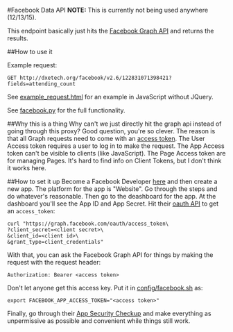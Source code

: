 #Facebook Data API
**NOTE:** This is currently not being used anywhere (12/13/15).


This endpoint basically just hits the [Facebook Graph
API](https://developers.facebook.com/docs/graph-api) and returns
the results.

##How to use it

Example request:
```
GET http://dxetech.org/facebook/v2.6/122831071398421?fields=attending_count
```

See [example_request.html](example_request.html) for an example in JavaScript without JQuery.

See [facebook.py](facebook.py) for the full functionality.

##Why this is a thing
Why can't we just directly hit the graph api instead of going
through this proxy? Good question, you're so clever. The reason is that all
Graph requests need to come with an [access
token](https://developers.facebook.com/docs/facebook-login/access-tokens/). The
User Access token requires a user to log in to make the request. The App Access
token can't be visible to clients (like JavaScript). The Page Access token are
for managing Pages. It's hard to find info on Client Tokens, but I don't think
it works here.

##How to set it up
Become a Facebook Developer [here](https://developers.facebook.com/apps) and
then create a new app. The platform for the app is "Website". Go through the
steps and do whatever's reasonable. Then go to the deashboard for the app. At
the dashboard you'll see the App ID and App Secret. Hit their [oauth
API](https://developers.facebook.com/docs/facebook-login/access-tokens#apptokens)
to get an `access_token`:

```
curl "https://graph.facebook.com/oauth/access_token\
?client_secret=<client secret>\
&client_id=<client id>\
&grant_type=client_credentials"
```

With that, you can ask the Facebook Graph API for things by making the request
with the request header:

```
Authorization: Bearer <access token>
```

Don't let anyone get this access key. Put it in [config/facebook.sh](http://github.com/directactioneverywhere/config/blob/master/facebook.sh) as:

```
export FACEBOOK_APP_ACCESS_TOKEN="<access token>"
```

Finally, go through their [App Security
Checkup](https://developers.facebook.com/tools/app-security-checkup/) and make
everything as unpermissive as possible and convenient while things still work.
